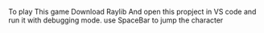 To play This game Download Raylib
And open this propject in VS code and run it with debugging mode.
use SpaceBar to jump the character
